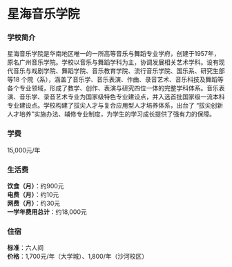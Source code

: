 # 星海音乐学院
### 学校简介
星海音乐学院是华南地区唯一的一所高等音乐与舞蹈专业学府，创建于1957年，原名广州音乐学院。学校以音乐与舞蹈学科为主，协调发展相关艺术学科。设有现代音乐与戏剧学院、舞蹈学院、音乐教育学院、流行音乐学院、国乐系、研究生部等18 个院（系），涵盖了音乐学、音乐表演、作曲、录音艺术、音乐科技及舞蹈等各个专业领域，形成了教学、创作、表演与研究四位一体的完整学科体系。音乐表演、音乐学、录音艺术专业为国家级特色专业建设点，并入选首批国家级一流本科专业建设点。学校构建了拔尖人才与复合应用型人才培养体系，出台了 “拔尖创新人才培养”实施办法、辅修专业制度，为学生的学习成长提供了强有力的保障。

### 学费
15,000元/年

### 生活费
**饮食（月）**：约900元  
**电费（月）**：约10元  
**网费（月）**：约30元  
**一学年费用总计**：约18,000元  

### 住宿
**标准**：六人间  
**价格**：1,700元/年（大学城）、1,800/年（沙河校区）  
